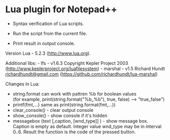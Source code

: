 # Lua plugin for Notepad++
  
* Syntax verification of Lua scripts.
 
* Run the script from the current file.
* Print result in output console.

 Version Lua - 5.2.3 (http://www.lua.org).
 
 Additional libs:
	- lfs - v1.6.3 Copyright Kepler Project 2003 (http://www.keplerproject.org/luafilesystem)
	- marshal - v1.5 Richard Hundt <richardhundt@gmail.com> (https://github.com/richardhundt/lua-marshal)	

 Changes in Lua:
 - string.format can work with pattren %b for boolean values  
   (for example, print(string.format("%b_%b"), true, false) --> "true_false")
 - printf(fmt,...) same as print(string.format(fmt,...))
 - clear_console() - clear output console
 - show_console() - show console if it's hidden
 - messagebox (text [,caption, [wnd_type]] ) - show message box.  
 Caption is empty as default. Integer value wnd_type may be in interval 0..6.
 Result the function is the code of the pressed button.
